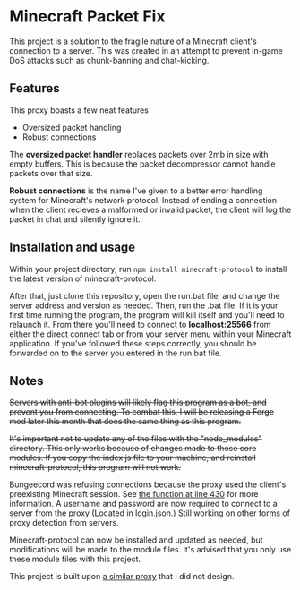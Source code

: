 # Minecraft Packet Fix

This project is a solution to the fragile nature of a Minecraft client's connection to a server.  This was created in an attempt to prevent in-game DoS attacks such as chunk-banning and chat-kicking.

## Features

This proxy boasts a few neat features

- Oversized packet handling
- Robust connections

The **oversized packet handler** replaces packets over 2mb in size with empty buffers.  This is because the packet decompressor cannot handle packets over that size.

**Robust connections** is the name I've given to a better error handling system for Minecraft's network protocol.  Instead of ending a connection when the client recieves a malformed or invalid packet, the client will log the packet in chat and silently ignore it.

## Installation and usage

Within your project directory, run ``` npm install minecraft-protocol ``` to install the latest version of minecraft-protocol.

After that, just clone this repository, open the run.bat file, and change the server address and version as needed. Then, run the .bat file.  If it is your first time running the program, the program will kill itself and you'll need to relaunch it.  From there you'll need to connect to **localhost:25566** from either the direct connect tab or from your server menu within your Minecraft application.  If you've followed these steps correctly, you should be forwarded on to the server you entered in the run.bat file.

## Notes

~~Servers with anti-bot plugins will likely flag this program as a bot, and prevent you from connecting.  To combat this, I will be releasing a Forge mod later this month that does the same thing as this program.~~

~~It's important not to update any of the files with the "node_modules" directory.  This only works because of changes made to those core modules.  If you copy the index.js file to your machine, and reinstall minecraft-protocol, this program will not work.~~

Bungeecord was refusing connections because the proxy used the client's preexisting Minecraft session. See [the function at line 430](https://github.com/SpigotMC/BungeeCord/blob/master/proxy/src/main/java/net/md_5/bungee/connection/InitialHandler.java) for more information.  A username and password are now required to connect to a server from the proxy (Located in login.json.)  Still working on other forms of proxy detection from servers.

Minecraft-protocol can now be installed and updated as needed, but modifications will be made to the module files.  It's advised that you only use these module files with this project.

This project is built upon [a similar proxy](https://github.com/PrismarineJS/node-minecraft-protocol/tree/master/examples/proxy) that I did not design.
